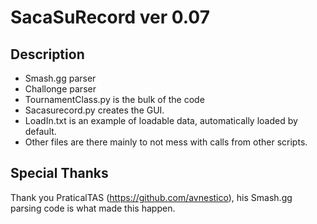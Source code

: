 # SacaSuRecord ver 0.07
## Description
* Smash.gg parser 
* Challonge parser
* TournamentClass.py is the bulk of the code
* Sacasurecord.py creates the GUI.
* LoadIn.txt is an example of loadable data, automatically loaded by default.
* Other files are there mainly to not mess with calls from other scripts.
## Special Thanks
  Thank you PraticalTAS (https://github.com/avnestico), his Smash.gg parsing code is what made this happen.
